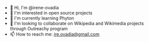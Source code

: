 - 👋 Hi, I'm @irene-ovadia
- 👀 I'm interested in open source projects
- 🌱 I'm currently learning Phyton
- 💞️ I'm looking to collaborate on Wikipedia and Wikimedia projects through Outreachy program
- 📫 How to reach me: ire.ovadia@gmail.com

<!---
irene-ovadia/irene-ovadia is a ✨ special ✨ repository because its `README.md` (this file) appears on your GitHub profile.
You can click the Preview link to take a look at your changes.
--->
